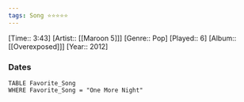 ```yaml
---
tags: Song ⭐⭐⭐⭐⭐ 
---
```

[Time:: 3:43]
[Artist:: [[Maroon 5]]]
[Genre:: Pop]
[Played:: 6]
[Album:: [[Overexposed]]]
[Year:: 2012]
### Dates
````dataview
TABLE Favorite_Song
WHERE Favorite_Song = "One More Night"
````